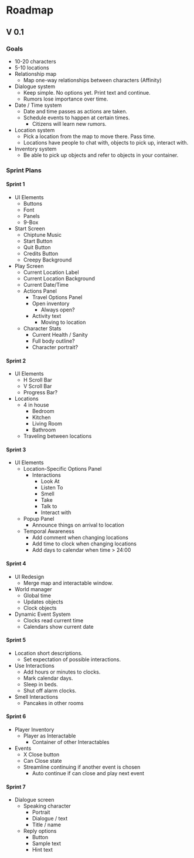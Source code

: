 # Roadmap
## V 0.1

### Goals
* 10-20 characters
* 5-10 locations
* Relationship map
    * Map one-way relationships between characters (Affinity)
* Dialogue system
    * Keep simple. No options yet. Print text and continue.
    * Rumors lose importance over time.
* Date / Time system
    * Date and time passes as actions are taken.
    * Schedule events to happen at certain times.
        * Citizens will learn new rumors.
* Location system
    * Pick a location from the map to move there. Pass time.
    * Locations have people to chat with, objects to pick up, interact with.
* Inventory system
    * Be able to pick up objects and refer to objects in your container.



### Sprint Plans
#### Sprint 1
* UI Elements
    * Buttons
    * Font
    * Panels
    * 9-Box
* Start Screen
    * Chiptune Music
    * Start Button
    * Quit Button
    * Credits Button
    * Creepy Background
* Play Screen
    * Current Location Label
    * Current Location Background
    * Current Date/Time
    * Actions Panel
        * Travel Options Panel
        * Open inventory
            * Always open?
        * Activity text
            * Moving to location
    * Character Stats
        * Current Health / Sanity
        * Full body outline?
        * Character portrait?
        

#### Sprint 2
* UI Elements
    * H Scroll Bar
    * V Scroll Bar
    * Progress Bar? 
* Locations
    * 4 in house
        * Bedroom
        * Kitchen
        * Living Room
        * Bathroom
    * Traveling between locations
    
#### Sprint 3
* UI Elements
    * Location-Specific Options Panel
        * Interactions
            * Look At
            * Listen To
            * Smell
            * Take
            * Talk to
            * Interact with
    * Popup Panel
        * Announce things on arrival to location
    * Temporal Awareness
        * Add comment when changing locations
        * Add time to clock when changing locations
        * Add days to calendar when time > 24:00
    
#### Sprint 4
* UI Redesign
    * Merge map and interactable window.
* World manager
    * Global time
    * Updates objects
    * Clock objects
* Dynamic Event System
    * Clocks read current time
    * Calendars show current date

#### Sprint 5
* Location short descriptions.
    * Set expectation of possible interactions.
* Use Interactions
    * Add hours or minutes to clocks.
    * Mark calendar days.
    * Sleep in beds.
    * Shut off alarm clocks.
* Smell Interactions
    * Pancakes in other rooms

#### Sprint 6
* Player Inventory
    * Player as Interactable
        * Container of other Interactables
* Events
    * X Close button
    * Can Close state
    * Streamline continuing if another event is chosen
        * Auto continue if can close and play next event

#### Sprint 7
* Dialogue screen
    * Speaking character
        * Portrait
        * Dialogue / text
        * Title / name
    * Reply options
        * Button
        * Sample text
        * Hint text